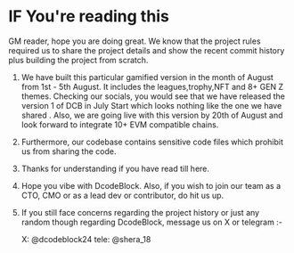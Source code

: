 # IF You're reading this
GM reader, hope you are doing great.
We know that the project rules required us to share the project details and show the recent commit history plus building the project from scratch.

1) We have built this particular gamified version in the month of August from 1st - 5th August. It includes the leagues,trophy,NFT and 8+ GEN Z themes. Checking our socials, you would see that we have released the version 1 of DCB in July Start which looks nothing like the one we have shared . Also, we are going live with this version by 20th of August and look forward to integrate 10+ EVM compatible chains.
2) Furthermore, our codebase contains sensitive code files which prohibit us from sharing the code.
3) Thanks for understanding if you have read till here.
4) Hope you vibe with DcodeBlock. Also, if you wish to join our team as a CTO, CMO or as a lead dev or contributor, do hit us up.
5) If you still face concerns regarding the project history or just any random though regarding DcodeBlock, message us on X or telegram :-

   X: @dcodeblock24
   tele: @shera_18
